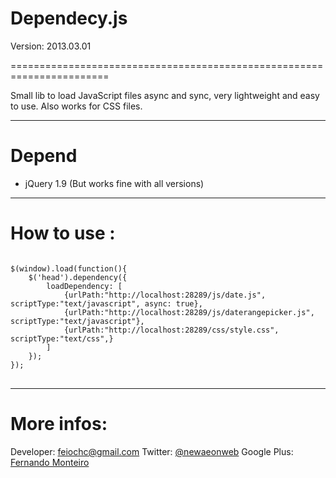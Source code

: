 <h1>Dependecy.js</h1>

Version: 2013.03.01

=======================================================================

Small lib to load JavaScript files async and sync, very lightweight and easy to use. Also works for CSS files.


-----------------------------------------------------------------------

<h1>Depend</h1>

<ul>
	<li>jQuery 1.9 (But works fine with all versions)</li>
</ul>


------------------------------------------------------------------------
<h1>How to use :</h1>

<script src="jQuery-latest"></script>
<script src="dependency.min.js"></script>

<pre>
<code>
$(window).load(function(){
	$('head').dependency({
	    loadDependency: [
	        {urlPath:"http://localhost:28289/js/date.js", scriptType:"text/javascript", async: true},
	        {urlPath:"http://localhost:28289/js/daterangepicker.js", scriptType:"text/javascript"},
	        {urlPath:"http://localhost:28289/css/style.css", scriptType:"text/css",}
	    ]
	});
});
</code>
</pre>
-----------------------------------------------------------------------

<h1>More infos:</h1>

Developer: feiochc@gmail.com
Twitter: <a href="https://twitter.com/@newaeonweb">@newaeonweb</a>
Google Plus: <a href="https://plus.google.com/102311871192373469721/posts">Fernando Monteiro</a>